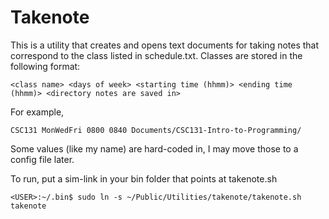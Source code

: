 # Takenote
This is a utility that creates and opens text documents for taking notes that correspond to the class listed in schedule.txt. Classes are stored in the following format:
```
<class name> <days of week> <starting time (hhmm)> <ending time (hhmm)> <directory notes are saved in>
```

For example,

```
CSC131 MonWedFri 0800 0840 Documents/CSC131-Intro-to-Programming/
```
Some values (like my name) are hard-coded in, I may move those to a config file later.

To run, put a sim-link in your bin folder that points at takenote.sh
```
<USER>:~/.bin$ sudo ln -s ~/Public/Utilities/takenote/takenote.sh takenote
```
